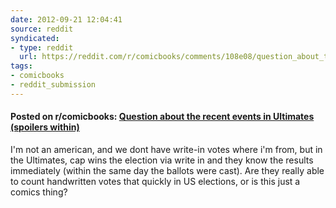 ```yaml
---
date: 2012-09-21 12:04:41
source: reddit
syndicated:
- type: reddit
  url: https://reddit.com/r/comicbooks/comments/108e08/question_about_the_recent_events_in_ultimates/
tags:
- comicbooks
- reddit_submission
---
```


#### Posted on r/comicbooks: [Question about the recent events in Ultimates (spoilers within)](https://reddit.com/r/comicbooks/comments/108e08/question_about_the_recent_events_in_ultimates/)

I'm not an american, and we dont have write-in votes where i'm from, but in the Ultimates, cap wins the election via write in and they know the results immediately (within the same day the ballots were cast). Are they really able to count handwritten votes that quickly in US elections, or is this just a comics thing?